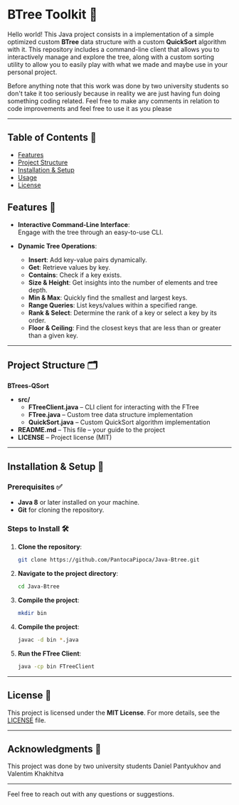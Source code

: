 # **BTree Toolkit** 🌳
Hello world! This Java project consists in a implementation of a simple optimized custom **BTree** data structure with a custom **QuickSort** algorithm with it. This repository includes a command-line client that allows you to interactively manage and explore the tree, along with a custom sorting utility to allow you to easily play with what we made and maybe use in your personal project.

Before anything note that this work was done by two university students so don't take it too seriously because in reality we are just having fun doing something coding related. Feel free to make any comments in relation to code improvements and feel free to use it as you please

---

## **Table of Contents** 📑

- [Features](#features)
- [Project Structure](#project-structure)
- [Installation & Setup](#installation--setup)
- [Usage](#usage)
- [License](#license)

## **Features** 🚀

- **Interactive Command-Line Interface**:  
  Engage with the tree through an easy-to-use CLI.

- **Dynamic Tree Operations**:
  - **Insert**: Add key-value pairs dynamically.
  - **Get**: Retrieve values by key.
  - **Contains**: Check if a key exists.
  - **Size & Height**: Get insights into the number of elements and tree depth.
  - **Min & Max**: Quickly find the smallest and largest keys.
  - **Range Queries**: List keys/values within a specified range.
  - **Rank & Select**: Determine the rank of a key or select a key by its order.
  - **Floor & Ceiling**: Find the closest keys that are less than or greater than a given key.

---

## **Project Structure** 🗂️
**BTrees-QSort**
- **src/**
  - **FTreeClient.java** – CLI client for interacting with the FTree
  - **FTree.java** – Custom tree data structure implementation
  - **QuickSort.java** – Custom QuickSort algorithm implementation
- **README.md** – This file – your guide to the project
- **LICENSE** – Project license (MIT)

---

## **Installation & Setup** 🔧

### **Prerequisites** ✅

- **Java 8** or later installed on your machine.
- **Git** for cloning the repository.

### **Steps to Install** 🛠️

1. **Clone the repository**:
    ```bash
    git clone https://github.com/PantocaPipoca/Java-Btree.git
    ```
2. **Navigate to the project directory**:
    ```bash
    cd Java-Btree
    ```
3. **Compile the project**:
    ```bash
    mkdir bin
    ```

4. **Compile the project**:
    ```bash
    javac -d bin *.java
    ```

5. **Run the FTree Client**:
    ```bash
    java -cp bin FTreeClient
    ```

---

## **License** 📜

This project is licensed under the **MIT License**. For more details, see the [LICENSE](LICENSE) file.

---

## **Acknowledgments** 🙏

This project was done by two university students Daniel Pantyukhov and Valentim Khakhitva

---

Feel free to reach out with any questions or suggestions.
